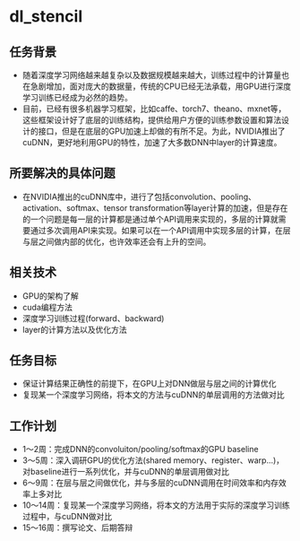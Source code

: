 # dl_stencil
## 任务背景
* 随着深度学习网络越来越复杂以及数据规模越来越大，训练过程中的计算量也在急剧增加，面对庞大的数据量，传统的CPU已经无法承载，用GPU进行深度学习训练已经成为必然的趋势。
* 目前，已经有很多机器学习框架，比如caffe、torch7、theano、mxnet等，这些框架设计好了底层的训练结构，提供给用户方便的训练参数设置和算法设计的接口，但是在底层的GPU加速上却做的有所不足。为此，NVIDIA推出了cuDNN，更好地利用GPU的特性，加速了大多数DNN中layer的计算速度。

## 所要解决的具体问题
* 在NVIDIA推出的cuDNN库中，进行了包括convolution、pooling、activation、softmax、tensor transformation等layer计算的加速，但是存在的一个问题是每一层的计算都是通过单个API调用来实现的，多层的计算就需要通过多次调用API来实现。如果可以在一个API调用中实现多层的计算，在层与层之间做内部的优化，也许效率还会有上升的空间。

## 相关技术
* GPU的架构了解
* cuda编程方法
* 深度学习训练过程(forward、backward)
* layer的计算方法以及优化方法

## 任务目标
* 保证计算结果正确性的前提下，在GPU上对DNN做层与层之间的计算优化
* 复现某一个深度学习网络，将本文的方法与cuDNN的单层调用的方法做对比

## 工作计划
* 1～2周：完成DNN的convoluiton/pooling/softmax的GPU baseline
* 3～5周：深入调研GPU的优化方法(shared memory、register、warp...)，对baseline进行一系列优化，并与cuDNN的单层调用做对比
* 6～9周：在层与层之间做优化，并与多层的cuDNN调用在时间效率和内存效率上多对比
* 10～14周：复现某一个深度学习网络，将本文的方法用于实际的深度学习训练过程中，与cuDNN做对比
* 15～16周：撰写论文、后期答辩
